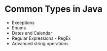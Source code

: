 # Common Types in Java

+ Exceptions
+ Enums
+ Dates and Calendar
+ Regular Expressions - RegEx
+ Advanced string operations